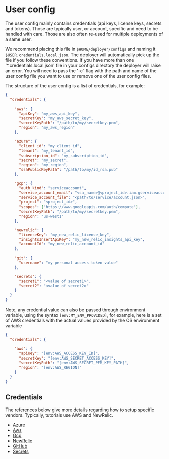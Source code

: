 # User config

The user config mainly contains credentials (api keys, license keys, secrets and tokens). Those are typically user, or account, specific and need to be handled with care. Those are also often re-used for multiple deployments of a same user.

We recommend placing this file in `$HOME/deployer/configs` and naming it `$USER.credentials.local.json`. The deployer will automatically pick up the file if you follow these conventions.  If you have more than one '*.credentials.local.json' file in your configs directory the deployer will raise an error.  You will need to pass the '-c' flag with the path and name of the user config file you want to use or remove one of the user config files.

The structure of the user config is a list of credentials, for example:

```json
{
  "credentials": {

    "aws": {
      "apiKey": "my_aws_api_key",
      "secretKey": "my_aws_secret_key",
      "secretKeyPath": "/path/to/my/secretkey.pem",
      "region": "my_aws_region"
    },

    "azure": {
      "client_id": "my_client_id",
      "tenant": "my_tenant_id",
      "subscription_id": "my_subscription_id",
      "secret": "my_secret",
      "region": "my_region",
      "sshPublicKeyPath": "/path/to/my/id_rsa.pub"
    },

    "gcp": {
      "auth_kind": "serviceaccount",
      "service_account_email": "<sa_name>@<project_id>.iam.gserviceaccount.com",
      "service_account_file": "<path/to/service/account.json>",
      "project": "<project_id>",
      "scopes": ["https://www.googleapis.com/auth/compute"],
      "secretKeyPath": "/path/to/my/secretkey.pem",
      "region": "us-west1"
    },

    "newrelic": {
      "licenseKey": "my_new_relic_license_key",
      "insightsInsertApiKey": "my_new_relic_insights_api_key",
      "accountId": "my_new_relic_account_id"
    },

    "git": {
      "username": "my personal access token value"
    },

    "secrets": {
      "secret1": "<value of secret1>",
      "secret2": "<value of secret2>"
    }
  }
}
```

Note, any credential value can also be passed through environment variable, using the syntax `[env:MY_ENV_PROVIDED]`, for example, here is a set of AWS credentials with the actual values provided by the OS environment variable

```json
{
  "credentials": {

    "aws": {
      "apiKey": "[env:AWS_ACCESS_KEY_ID]",
      "secretKey": "[env:AWS_SECRET_ACCESS_KEY]",
      "secretKeyPath": "[env:AWS_SECRET_PEM_KEY_PATH]",
      "region": "[env:AWS_REGION]"
    }
  }
}
```


## Credentials

The references below give more details regarding how to setup specific vendors. Typically, tutorials use AWS and NewRelic.

* [Azure](azure.md)
* [Aws](aws.md)
* [Gcp](gcp.md)
* [NewRelic](newrelic.md)
* [GitHub](github.md)
* [Secrets](secrets.md)
